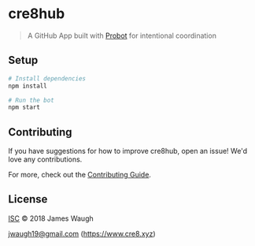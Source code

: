 # cre8hub

> A GitHub App built with [Probot](https://github.com/probot/probot) for intentional coordination

## Setup

```sh
# Install dependencies
npm install

# Run the bot
npm start
```

## Contributing

If you have suggestions for how to improve cre8hub, open an issue! We'd love any contributions.

For more, check out the [Contributing Guide](CONTRIBUTING.md).

## License

[ISC](LICENSE) © 2018 James Waugh

<jwaugh19@gmail.com> (https://www.cre8.xyz)
